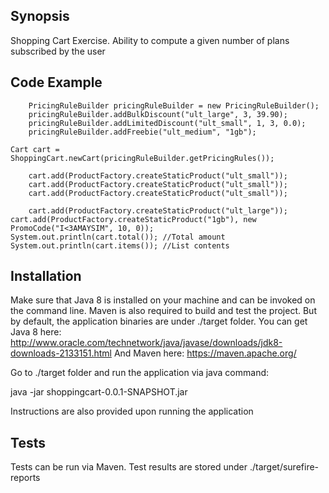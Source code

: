 ## Synopsis

Shopping Cart Exercise. Ability to compute a given number of plans subscribed by the user 


## Code Example

		PricingRuleBuilder pricingRuleBuilder = new PricingRuleBuilder();
		pricingRuleBuilder.addBulkDiscount("ult_large", 3, 39.90);
		pricingRuleBuilder.addLimitedDiscount("ult_small", 1, 3, 0.0);
		pricingRuleBuilder.addFreebie("ult_medium", "1gb");
    
    Cart cart = ShoppingCart.newCart(pricingRuleBuilder.getPricingRules());

		cart.add(ProductFactory.createStaticProduct("ult_small"));
		cart.add(ProductFactory.createStaticProduct("ult_small"));
		cart.add(ProductFactory.createStaticProduct("ult_small"));

		cart.add(ProductFactory.createStaticProduct("ult_large"));
    cart.add(ProductFactory.createStaticProduct("1gb"), new PromoCode("I<3AMAYSIM", 10, 0));
    System.out.println(cart.total()); //Total amount
    System.out.println(cart.items()); //List contents

## Installation

Make sure that Java 8 is installed on your machine and can be invoked on the command line. 
Maven is also required to build and test the project. But by default, the application binaries are under ./target folder.
You can get Java 8 here: http://www.oracle.com/technetwork/java/javase/downloads/jdk8-downloads-2133151.html
And Maven here: https://maven.apache.org/

Go to ./target folder and run the application via java command:

  java -jar shoppingcart-0.0.1-SNAPSHOT.jar

Instructions are also provided upon running the application

## Tests

Tests can be run via Maven. 
Test results are stored under ./target/surefire-reports
